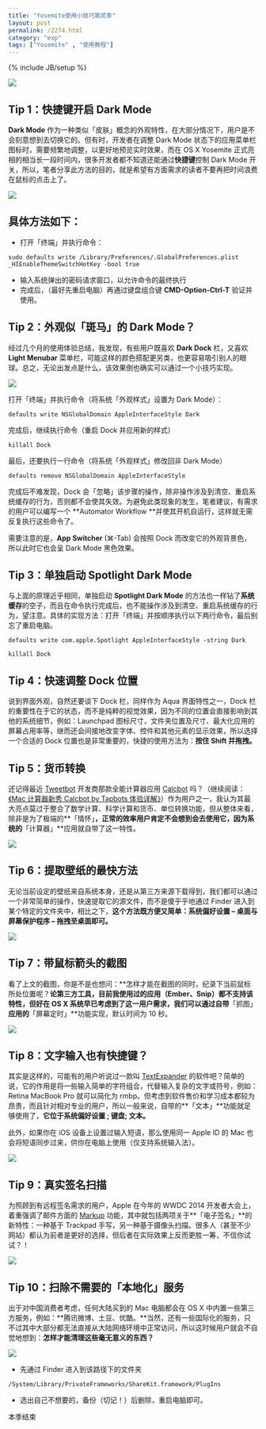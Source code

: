 ```yaml
---
title: "Yosemite使用小技巧第贰季"
layout: post
permalink: /2274.html
category: "exp"
tags: ["Yosemite" , "使用教程"]
---
```

{% include JB/setup %}

![](/wp-content/uploads/sinapicv2-backup/2274-ww2-large-005V4vEUjw1enudlmbi40j30iw0dftb6.jpg)

## Tip 1：快捷键开启 Dark Mode

**Dark Mode** 作为一种类似「皮肤」概念的外观特性，在大部分情况下，用户是不会刻意想到去切换它的。但有时，开发者在调整 Dark Mode 状态下的应用菜单栏图标时，需要频繁地调整，以更好地预览实时效果，而在 OS X Yosemite 正式亮相的相当长一段时间内，很多开发者都不知道还能通过**快捷键**控制 Dark Mode 开关，所以，笔者分享此方法的目的，就是希望有方面需求的读者不要再把时间浪费在鼠标的点击上了。

![](/wp-content/uploads/sinapicv2-backup/2274-ww2-large-005V4vEUjw1enudlpw3l8j30ka0b741u.jpg)

## 具体方法如下：

  * 打开「终端」并执行命令：

`sudo defaults write /Library/Preferences/.GlobalPreferences.plist _HIEnableThemeSwitchHotKey -bool true`

  * 输入系统弹出的密码请求窗口，以允许命令的最终执行
  * 完成后，（最好先重启电脑）再通过键盘组合键 **CMD-Option-Ctrl-T** 验证并使用。


## Tip 2：外观似「斑马」的 Dark Mode？

经过几个月的使用体验总结，我发现，有些用户既喜欢 **Dark Dock** 栏，又喜欢**Light Menubar** 菜单栏，可能这样的颜色搭配更另类，也更容易吸引别人的眼球。总之，无论出发点是什么，该效果倒也确实可以通过一个小技巧实现。

![](/wp-content/uploads/sinapicv2-backup/2274-ww3-large-005V4vEUjw1enudlrf0y0j30m80dw42d.jpg)

打开「终端」并执行命令（将系统「外观样式」设置为 Dark Mode）：

`defaults write NSGlobalDomain AppleInterfaceStyle Dark`

完成后，继续执行命令（重启 Dock 并应用新的样式）

`killall Dock`

最后，还要执行一行命令（将系统「外观样式」修改回非 Dark Mode）

`defaults remove NSGlobalDomain AppleInterfaceStyle`

完成后不难发现，Dock 会「忽略」该步骤的操作，除非操作涉及到清空、重启系统缓存的行为，否则都不会使其失效。为避免此类现象的发生，笔者建议，有需求的用户可以编写一个 **Automator Workflow **并使其开机自运行，这样就无需反复执行这些命令了。

需要注意的是，**App Switcher** (⌘-Tab) 会按照 Dock 而改变它的外观背景色，所以此时它也会呈 Dark Mode 黑色效果。

## Tip 3：单独启动 Spotlight Dark Mode

与上面的原理近乎相同，单独启动 **Spotlight Dark Mode** 的方法也一样钻了**系统缓存**的空子，而且在命令执行完成后，也不能操作涉及到清空、重启系统缓存的行为，望注意。具体的实现方法：打开「终端」并按顺序执行以下两行命令，最后别忘了重启电脑。

`defaults write com.apple.Spotlight AppleInterfaceStyle -string Dark`

`killall Dock`

## Tip 4：快速调整 Dock 位置

说到界面外观，自然还要谈下 Dock 栏，同样作为 Aqua 界面特性之一，Dock 栏的重要性在于它的状态，而不是纯粹的视觉效果，因为不同的位置会直接影响到其他的系统细节，例如：Launchpad 图标尺寸，文件夹位置及尺寸、最大化应用的屏幕占用率等，继而还会间接地改变字体、控件和其他元素的显示效果，所以选择一个合适的 Dock 位置也是非常重要的，快捷的使用方法为：**按住 Shift 并拖拽。**

## Tip 5：货币转换

还记得最近 [Tweetbot](https://tapbots.com/software/tweetbot/mac/) 开发商那款全能计算器应用 [Calcbot](https://tapbots.com/software/calcbot/mac/) 吗？（继续阅读：[《Mac 计算器新秀 Calcbot by Tapbots 体验详解》](http://sspai.com/27382)）作为用户之一，我认为其最大亮点莫过于整合了数学计算、科学计算和货币、单位转换功能，但从整体来看，除非是为了极端的**「情怀」**，正常的效率用户肯定不会想到会去使用它，因为系统的**「计算器」**应用就自带了这一特性。

![](/wp-content/uploads/sinapicv2-backup/2274-ww1-large-005V4vEUjw1enudlsatmrj30ih0acgms.jpg)

## Tip 6：提取壁纸的最快方法

无论当前设定的壁纸来自系统本身，还是从第三方来源下载得到，我们都可以通过一个非常简单的操作，快速提取它的源文件，而不是傻乎乎地通过 Finder 进入到某个特定的文件夹中，相比之下，**这个方法既方便又简单：系统偏好设置 &#8211; 桌面与屏幕保护程序 &#8211; 拖拽至桌面即可。**

![](/wp-content/uploads/sinapicv2-backup/2274-ww4-large-005V4vEUjw1enudlvfypoj30m70g9n0i.jpg)

## Tip 7：带鼠标箭头的截图

看了上文的截图，你是不是也想问：**怎样才能在截图的同时，纪录下当前鼠标所处位置呢？**论第三方工具，目前我使用过的应用（Ember、Snip）都不支持该特性，但好在 OS X 系统早已考虑到了这一用户需求，我们可以通过自带**「抓图」**应用的**「屏幕定时」**功能实现，默认时间为 10 秒。

![](/wp-content/uploads/sinapicv2-backup/2274-ww3-large-005V4vEUjw1enudlw8h19j30h6079wfd.jpg)

## Tip 8：文字输入也有快捷键？

其实是这样的，可能有的用户听说过一款叫 [TextExpander](http://smilesoftware.com/TextExpander/index.html) 的软件吧？简单的说，它的作用是将一些输入简单的字符组合，代替输入复杂的文字或符号，例如：Retina MacBook Pro 就可以简化为 rmbp。但考虑到软件售价和学习成本都较为昂贵，而且针对相对专业的用户，所以一般来说，自带的**「文本」**功能就足够使用了，**它位于系统偏好设置 ; 键盘; 文本。**

此外，如果你在 iOS 设备上设置过输入短语，那么使用同一 Apple ID 的 Mac 也会将短语同步过来，供你在电脑上使用（仅支持系统输入法）。

![](/wp-content/uploads/sinapicv2-backup/2274-ww4-large-005V4vEUjw1enudly68mvj30gp08fq3v.jpg)

## Tip 9：真实签名扫描

为照顾到有远程签名需求的用户，Apple 在今年的 WWDC 2014 开发者大会上，着重强调了邮件方面的 [Markup](https://www.apple.com/osx/better-apps/) 功能，其中就包括两项关于**「电子签名」**的新特性：一种基于 Trackpad 手写，另一种基于摄像头扫描。很多人（甚至不少网站）都认为前者是更好的选择，但后者在实际效果上反而更胜一筹，不信你试试？！

![](/wp-content/uploads/sinapicv2-backup/2274-ww1-large-005V4vEUjw1enudm0o76qj30eb08g0u9.jpg)

## Tip 10：扫除不需要的「本地化」服务

出于对中国消费者考虑，任何大陆买到的 Mac 电脑都会在 OS X 中内置一些第三方服务，例如：**腾讯微博、土豆、优酷。**当然，还有一些国际化的服务，只不过其中大部分都无法直接从大陆网络环境中正常访问，所以这时候用户就会不自觉地想到：**怎样才能清理这些毫无意义的东西？**

![](/wp-content/uploads/sinapicv2-backup/2274-ww3-large-005V4vEUjw1enudm1u7o7j30ix0erwg4.jpg)

  * 先通过 Finder 进入到该路径下的文件夹

`/System/Library/PrivateFrameworks/ShareKit.framework/PlugIns`

  * 选出自己不想要的，备份（切记！）后删除，重启电脑即可。

本季结束